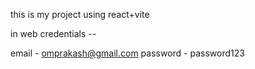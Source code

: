 this is my project using react+vite


in web credentials --

email - omprakash@gmail.com
password - password123